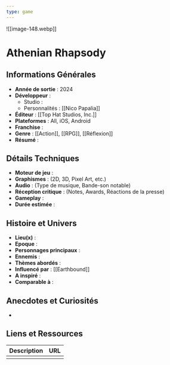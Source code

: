 ```yaml
---
type: game
---
```

![[image-148.webp]]
# Athenian Rhapsody

## Informations Générales

- **Année de sortie** : 2024
- **Développeur** : 
	- Studio : 
	- Personnalités : [[Nico Papalia]]
- **Éditeur** : [[Top Hat Studios, Inc.]]
- **Plateformes** : All, iOS, Android
- **Franchise** : 
- **Genre** : [[Action]], [[RPG]], [[Réflexion]]
- **Résumé** : 

## Détails Techniques
- **Moteur de jeu** : 
- **Graphismes** : (2D, 3D, Pixel Art, etc.)
- **Audio** : (Type de musique, Bande-son notable)
- **Réception critique** : (Notes, Awards, Réactions de la presse)
- **Gameplay** :
- **Durée estimée** : 

## Histoire et Univers
- **Lieu(x)** : 
- **Epoque** : 
- **Personnages principaux** : 
- **Ennemis** :
- **Thèmes abordés** : 
- **Influencé par** : [[Earthbound]]
- **A inspiré** : 
- **Comparable à** :
## Anecdotes et Curiosités
- 
## Liens et Ressources

| Description | URL |
| ----------- | --- |
|             |     |
